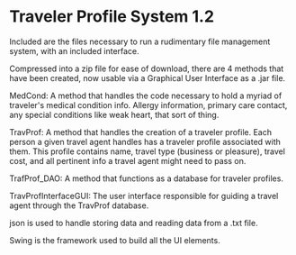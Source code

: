 # Traveler Profile System 1.2

Included are the files necessary to run a rudimentary file management system, with an included interface.

Compressed into a zip file for ease of download, there are 4 methods that have been created, now usable via a Graphical User Interface as a .jar file.

MedCond: A method that handles the code necessary to hold a myriad of traveler's medical condition info. Allergy information, primary care contact, any special conditions like weak heart, that sort of thing. 

TravProf: A method that handles the creation of a traveler profile. Each person a given travel agent handles has a traveler profile associated with them. This profile contains name, travel type (business or pleasure), travel cost, and all pertinent info a travel agent might need to pass on.

TrafProf_DAO: A method that functions as a database for traveler profiles.

TravProfInterfaceGUI: The user interface responsible for guiding a travel agent through the TravProf database.

json is used to handle storing data and reading data from a .txt file. 

Swing is the framework used to build all the UI elements.
